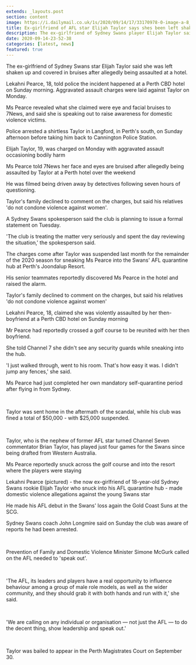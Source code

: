 ```yaml
---
extends: _layouts.post
section: content
image: https://i.dailymail.co.uk/1s/2020/09/14/17/33170978-0-image-a-8_1600100513031.jpg 
title: Ex-girlfriend of AFL star Elijah Taylor says shes been left shaken and bruised 
description: The ex-girlfriend of Sydney Swans player Elijah Taylor said she was left with bruises after allegedly being assaulted by the AFL star at a hotel. 
date: 2020-09-14-23-52-38 
categories: [latest, news] 
featured: true 
--- 
```

The ex-girlfriend of Sydney Swans star Elijah Taylor said she was left shaken up and covered in bruises after allegedly being assaulted at a hotel.

Lekahni Pearce, 18, told police the incident happened at a Perth CBD hotel on Sunday morning. Aggravated assault charges were laid against Taylor on Monday. 

Ms Pearce revealed what she claimed were eye and facial bruises to 7News, and said she is speaking out to raise awareness for domestic violence victims. 

Police arrested a shirtless Taylor in Langford, in Perth's south, on Sunday afternoon before taking him back to Cannington Police Station.

Elijah Taylor, 19, was charged on Monday with aggravated assault occasioning bodily harm 

Ms Pearce told 7News her face and eyes are bruised after allegedly being assaulted by Taylor at a Perth hotel over the weekend 

He was filmed being driven away by detectives following seven hours of questioning.  

Taylor's family declined to comment on the charges, but said his relatives 'do not condone violence against women'.

A Sydney Swans spokesperson said the club is planning to issue a formal statement on Tuesday. 

'The club is treating the matter very seriously and spent the day reviewing the situation,' the spokesperson said.

The charges come after Taylor was suspended last month for the remainder of the 2020 season for sneaking Ms Pearce into the Swans' AFL quarantine hub at Perth's Joondalup Resort.

His senior teammates reportedly discovered Ms Pearce in the hotel and raised the alarm.

Taylor's family declined to comment on the charges, but said his relatives 'do not condone violence against women' 

Lekahni Pearce, 18, claimed she was violently assaulted by her then-boyfriend at a Perth CBD hotel on Sunday morning 

Mr Pearce had reportedly crossed a golf course to be reunited with her then boyfriend. 

She told Channel 7 she didn't see any security guards while sneaking into the hub.  

'I just walked through, went to his room. That's how easy it was. I didn't jump any fences,' she said.

Ms Pearce had just completed her own mandatory self-quarantine period after flying in from Sydney.

 

Taylor was sent home in the aftermath of the scandal, while his club was fined a total of $50,000 - with $25,000 suspended. 

 

Taylor, who is the nephew of former AFL star turned Channel Seven commentator Brian Taylor, has played just four games for the Swans since being drafted from Western Australia.

Ms Pearce reportedly snuck across the golf course and into the resort where the players were staying

Lekahni Pearce (pictured) - the now ex-girlfriend of 18-year-old Sydney Swans rookie Elijah Taylor who snuck into his AFL quarantine hub - made domestic violence allegations against the young Swans star 

He made his AFL debut in the Swans' loss again the Gold Coast Suns at the SCG. 

Sydney Swans coach John Longmire said on Sunday the club was aware of reports he had been arrested.

 

Prevention of Family and Domestic Violence Minister Simone McGurk called on the AFL needed to 'speak out'. 

 

'The AFL, its leaders and players have a real opportunity to influence behaviour among a group of male role models, as well as the wider community, and they should grab it with both hands and run with it,' she said.

 

'We are calling on any individual or organisation — not just the AFL — to do the decent thing, show leadership and speak out.'

  

Taylor was bailed to appear in the Perth Magistrates Court on September 30. 

